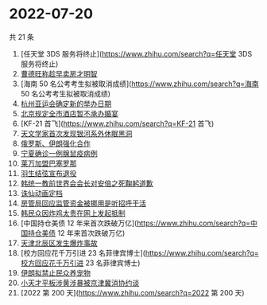 # 2022-07-20

共 21 条

<!-- BEGIN -->
<!-- 最后更新时间 Wed Jul 20 2022 16:15:25 GMT+0800 (China Standard Time) -->

1. [任天堂 3DS 服务将终止](https://www.zhihu.com/search?q=任天堂 3DS 服务将终止)
1. [曹德旺称趁早卖房才明智](https://www.zhihu.com/search?q=曹德旺称趁早卖房才明智)
1. [海南 50 名公考考生拟被取消成绩](https://www.zhihu.com/search?q=海南 50 名公考考生拟被取消成绩)
1. [杭州亚运会确定新的举办日期](https://www.zhihu.com/search?q=杭州亚运会确定新的举办日期)
1. [北京规定全市酒店暂不承办婚宴](https://www.zhihu.com/search?q=北京规定全市酒店暂不承办婚宴)
1. [KF-21 首飞](https://www.zhihu.com/search?q=KF-21 首飞)
1. [天文学家首次发现银河系外休眠黑洞](https://www.zhihu.com/search?q=天文学家首次发现银河系外休眠黑洞)
1. [俄罗斯、伊朗强化合作](https://www.zhihu.com/search?q=俄罗斯、伊朗强化合作)
1. [宁夏确诊一例腺鼠疫病例](https://www.zhihu.com/search?q=宁夏确诊一例腺鼠疫病例)
1. [莱万加盟巴塞罗那](https://www.zhihu.com/search?q=莱万加盟巴塞罗那)
1. [羽生结弦宣布退役](https://www.zhihu.com/search?q=羽生结弦宣布退役)
1. [韩统一教前世界会会长对安倍之死鞠躬道歉](https://www.zhihu.com/search?q=韩统一教前世界会会长对安倍之死鞠躬道歉)
1. [诛仙动画定档](https://www.zhihu.com/search?q=诛仙动画定档)
1. [房管局回应监管资金被挪用是听招呼干活](https://www.zhihu.com/search?q=房管局回应监管资金被挪用是听招呼干活)
1. [韩民众因炸鸡太贵在网上发起抵制](https://www.zhihu.com/search?q=韩民众因炸鸡太贵在网上发起抵制)
1. [中国持仓美债 12 年来首次跌破万亿](https://www.zhihu.com/search?q=中国持仓美债 12 年来首次跌破万亿)
1. [天津北辰区发生爆炸事故](https://www.zhihu.com/search?q=天津北辰区发生爆炸事故)
1. [校方回应花千万引进 23 名菲律宾博士](https://www.zhihu.com/search?q=校方回应花千万引进 23 名菲律宾博士)
1. [伊朗拟禁止民众养宠物](https://www.zhihu.com/search?q=伊朗拟禁止民众养宠物)
1. [小天才平板涉黄涉暴被京津冀消协约谈](https://www.zhihu.com/search?q=小天才平板涉黄涉暴被京津冀消协约谈)
1. [2022 第 200 天](https://www.zhihu.com/search?q=2022 第 200 天)

<!-- END -->
